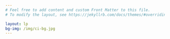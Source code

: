 ```yaml
---
# Feel free to add content and custom Front Matter to this file.
# To modify the layout, see https://jekyllrb.com/docs/themes/#overriding-theme-defaults

layout: lp
bg-img: /img/ci-bg.jpg
---
```

